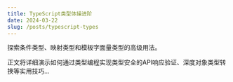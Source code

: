 ```yaml
---
title: TypeScript类型体操进阶
date: 2024-03-22
slug: /posts/typescript-types
---
```

探索条件类型、映射类型和模板字面量类型的高级用法。

正文将详细演示如何通过类型编程实现类型安全的API响应验证、深度对象类型转换等实用技巧...